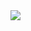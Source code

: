 <img src="https://capsule-render.vercel.app/api?type=venom&color=auto&height=300&section=header&text=kim%20render&fontSize=90" />
